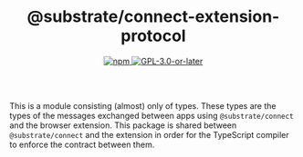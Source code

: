 <br /><br />

<div align="center">
  <h1 align="center">@substrate/connect-extension-protocol</h1>
  <p align="center">
    <a href="https://www.npmjs.com/package/@substrate/connect-extension-protocol">
      <img alt="npm" src="https://img.shields.io/npm/v/@substrate/connect-extension-protocol" />
    </a>
    <a href="https://github.com/paritytech/substrate-connect/blob/master/LICENSE">
      <img alt="GPL-3.0-or-later" src="https://img.shields.io/npm/l/@substrate/connect-extension-protocol" />
    </a>
  </p>
</div>

<br /><br />


This is a module consisting (almost) only of types. These types are the types
of the messages exchanged between apps using `@substrate/connect` and the
browser extension. This package is shared between `@substrate/connect` and the
extension in order for the TypeScript compiler to enforce the contract between
them.
